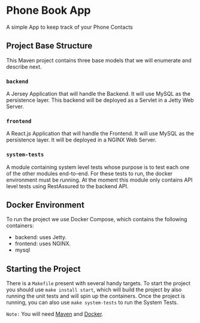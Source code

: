 # Phone Book App
A simple App to keep track of your Phone Contacts

## Project Base Structure
This Maven project contains three base models that we will enumerate and describe next.
### `backend`
A Jersey Application that will handle the Backend. It will use MySQL as the persistence layer. This backend will be deployed as a Servlet in a Jetty Web Server.

### `frontend`
A React.js Application that will handle the Frontend. It will use MySQL as the persistence layer. It will be deployed in a NGINX Web Server.

### `system-tests`
A module containing system level tests whose purpose is to test each one of the other modules end-to-end. For these tests to run, the docker environment must be running. At the moment this module only contains API level tests using RestAssured to the backend API.

## Docker Environment
To run the project we use Docker Compose, which contains the following containers:
* backend: uses Jetty.
* frontend: uses NGINX.
* mysql

## Starting the Project
There is a `Makefile` present with several handy targets. To start the project you should use `make install start`, which will build the project by also running the unit tests and will spin up the containers. Once the project is running, you can also use `make system-tests` to run the System Tests.

`Note:` You will need [Maven](https://maven.apache.org/) and [Docker](https://www.docker.com/).
